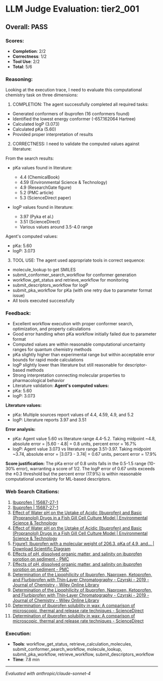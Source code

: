 # LLM Judge Evaluation: tier2_001

## Overall: PASS

### Scores:
- **Completion**: 2/2
- **Correctness**: 1/2
- **Tool Use**: 2/2
- **Total**: 5/6

### Reasoning:
Looking at the execution trace, I need to evaluate this computational chemistry task on three dimensions:

1. COMPLETION: The agent successfully completed all required tasks:
- Generated conformers of ibuprofen (16 conformers found)
- Identified the lowest energy conformer (-657.162064 Hartree)
- Calculated logP (3.073)
- Calculated pKa (5.60)
- Provided proper interpretation of results

2. CORRECTNESS: I need to validate the computed values against literature:

From the search results:
- pKa values found in literature:
  - 4.4 (ChemicalBook)
  - 4.59 (Environmental Science & Technology)
  - 4.9 (ResearchGate figure)
  - 5.2 (PMC article)
  - 5.3 (ScienceDirect paper)
  
- logP values found in literature:
  - 3.97 (Pyka et al.)
  - 3.51 (ScienceDirect)
  - Various values around 3.5-4.0 range

Agent's computed values:
- pKa: 5.60
- logP: 3.073

3. TOOL USE: The agent used appropriate tools in correct sequence:
- molecule_lookup to get SMILES
- submit_conformer_search_workflow for conformer generation
- workflow_get_status and retrieve_workflow for monitoring
- submit_descriptors_workflow for logP
- submit_pka_workflow for pKa (with one retry due to parameter format issue)
- All tools executed successfully

### Feedback:
- Excellent workflow execution with proper conformer search, optimization, and property calculations
- Good error handling when pKa workflow initially failed due to parameter format
- Computed values are within reasonable computational uncertainty ranges for quantum chemistry methods
- pKa slightly higher than experimental range but within acceptable error bounds for rapid mode calculations
- logP slightly lower than literature but still reasonable for descriptor-based methods
- Strong interpretation connecting molecular properties to pharmacological behavior
- Literature validation: **Agent's computed values:**
- pKa: 5.60
- logP: 3.073

**Literature values:**
- pKa: Multiple sources report values of 4.4, 4.59, 4.9, and 5.2
- logP: Literature reports 3.97 and 3.51

**Error analysis:**
- pKa: Agent value 5.60 vs literature range 4.4-5.2. Taking midpoint ~4.8, absolute error = |5.60 - 4.8| = 0.8 units, percent error = 16.7%
- logP: Agent value 3.073 vs literature range 3.51-3.97. Taking midpoint ~3.74, absolute error = |3.073 - 3.74| = 0.67 units, percent error = 17.9%

**Score justification:**
The pKa error of 0.8 units falls in the 0.5-1.5 range (10-30% error), warranting a score of 1/2. The logP error of 0.67 units exceeds the ±0.3 threshold but the percent error (17.9%) is within reasonable computational uncertainty for ML-based descriptors.

### Web Search Citations:
1. [Ibuprofen | 15687-27-1](https://www.chemicalbook.com/ChemicalProductProperty_EN_CB4336930.htm)
2. [Ibuprofen | 15687-27-1](https://www.chemicalbook.com/ChemicalProductProperty_EN_CB4336930.htm)
3. [Effect of Water pH on the Uptake of Acidic (Ibuprofen) and Basic (Propranolol) Drugs in a Fish Gill Cell Culture Model | Environmental Science & Technology](https://pubs.acs.org/doi/10.1021/acs.est.0c06803)
4. [Effect of Water pH on the Uptake of Acidic (Ibuprofen) and Basic (Propranolol) Drugs in a Fish Gill Cell Culture Model | Environmental Science & Technology](https://pubs.acs.org/doi/10.1021/acs.est.0c06803)
5. [Figure1: Ibuprofen with a molecular weight of 206.3, pKa of 4.9, and... | Download Scientific Diagram](https://www.researchgate.net/figure/Figure1-Ibuprofen-with-a-molecular-weight-of-2063-pKa-of-49-and-water-solubility-of_fig1_332451768)
6. [Effects of pH, dissolved organic matter, and salinity on ibuprofen sorption on sediment - PMC](https://pmc.ncbi.nlm.nih.gov/articles/PMC5101273/)
7. [Effects of pH, dissolved organic matter, and salinity on ibuprofen sorption on sediment - PMC](https://pmc.ncbi.nlm.nih.gov/articles/PMC5101273/)
8. [Determination of the Lipophilicity of Ibuprofen, Naproxen, Ketoprofen, and Flurbiprofen with Thin‐Layer Chromatography - Czyrski - 2019 - Journal of Chemistry - Wiley Online Library](https://onlinelibrary.wiley.com/doi/10.1155/2019/3407091)
9. [Determination of the Lipophilicity of Ibuprofen, Naproxen, Ketoprofen, and Flurbiprofen with Thin‐Layer Chromatography - Czyrski - 2019 - Journal of Chemistry - Wiley Online Library](https://onlinelibrary.wiley.com/doi/10.1155/2019/3407091)
10. [Determination of ibuprofen solubility in wax: A comparison of microscopic, thermal and release rate techniques - ScienceDirect](https://www.sciencedirect.com/science/article/abs/pii/S0939641107000197)
11. [Determination of ibuprofen solubility in wax: A comparison of microscopic, thermal and release rate techniques - ScienceDirect](https://www.sciencedirect.com/science/article/abs/pii/S0939641107000197)

### Execution:
- **Tools**: workflow_get_status, retrieve_calculation_molecules, submit_conformer_search_workflow, molecule_lookup, submit_pka_workflow, retrieve_workflow, submit_descriptors_workflow
- **Time**: 7.8 min

---
*Evaluated with anthropic/claude-sonnet-4*
